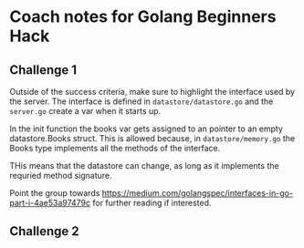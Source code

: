 # Coach notes for Golang Beginners Hack

## Challenge 1

Outside of the success criteria, make sure to highlight the interface used by the server.
The interface is defined in ```datastore/datastore.go``` and the ```server.go``` create a var when it starts up.

In the init function the books var gets assigned to an pointer to an empty datastore.Books struct.
This is allowed because, in ```datastore/memory.go``` the Books type implements all the methods of the interface.

THis means that the datastore can change, as long as it implements the requried method signature.

Point the group towards <https://medium.com/golangspec/interfaces-in-go-part-i-4ae53a97479c> for further reading if interested.

## Challenge 2
